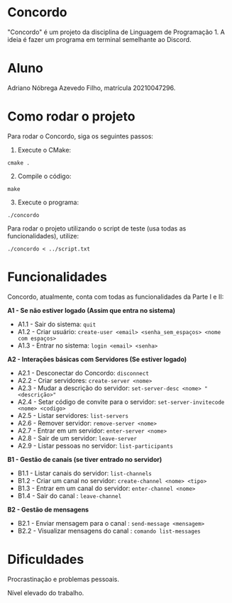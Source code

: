 # Concordo

"Concordo" é um projeto da disciplina de Linguagem de Programação 1. A ideia é fazer um programa em terminal semelhante ao Discord.

# Aluno

Adriano Nóbrega Azevedo Filho, matrícula 20210047296.


# Como rodar o projeto

Para rodar o Concordo, siga os seguintes passos:

1. Execute o CMake:

```
cmake .
```

2. Compile o código:

```
make
```

3. Execute o programa:

```
./concordo
```

Para rodar o projeto utilizando o script de teste (usa todas as funcionalidades), utilize:

```
./concordo < ../script.txt
```
# Funcionalidades

Concordo, atualmente, conta com todas as funcionalidades da Parte I e II:

**A1 - Se não estiver logado (Assim que entra no sistema)**

- A1.1 - Sair do sistema: `quit`
- A1.2 - Criar usuário: `create-user <email> <senha_sem_espaços> <nome com espaços>`
- A1.3 - Entrar no sistema: `login <email> <senha>`

**A2 - Interações básicas com Servidores (Se estiver logado)**

- A2.1 - Desconectar do Concordo: `disconnect`
- A2.2 - Criar servidores: `create-server <nome>`
- A2.3 - Mudar a descrição do servidor: `set-server-desc <nome> "<descrição>"`
- A2.4 - Setar código de convite para o servidor: `set-server-invitecode <nome> <codigo>`
- A2.5 - Listar servidores: `list-servers`
- A2.6 - Remover servidor: `remove-server <nome>`
- A2.7 - Entrar em um servidor: `enter-server <nome>`
- A2.8 - Sair de um servidor: `leave-server`
- A2.9 - Listar pessoas no servidor: `list-participants`

**B1 - Gestão de canais (se tiver entrado no servidor)**
- B1.1 - Listar canais do servidor:  `list-channels`
- B1.2 - Criar um canal no servidor: `create-channel <nome> <tipo>`
- B1.3 - Entrar em um canal do servidor: `enter-channel <nome>`
- B1.4 - Sair do canal : `leave-channel`

**B2 - Gestão de mensagens**

- B2.1 - Enviar mensagem para o canal : `send-message <mensagem>`
- B2.2 - Visualizar mensagens do canal : `comando list-messages`

# Dificuldades

Procrastinação e problemas pessoais.

Nível elevado do trabalho.
